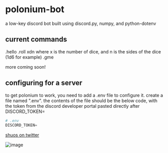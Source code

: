 # polonium-bot
a low-key discord bot built using discord.py, numpy, and python-dotenv

## current commands
.hello
.roll xdn 
     where x is the number of dice, and n is the sides of the dice (1d6 for example)
.gme

more coming soon!

## configuring for a server
to get polonium to work, you need to add a .env file to configure it. create a file named ".env". the contents of the file should be the below code, with the token from the discord developer portal pasted directly after DISCORD_TOKEN=
```python
# .env
DISCORD_TOKEN=
```
[shuos on twitter](https://twitter.com/home)

![image](https://user-images.githubusercontent.com/54552425/110570541-ab1f7e00-811b-11eb-91a3-d917f59b5788.png)
